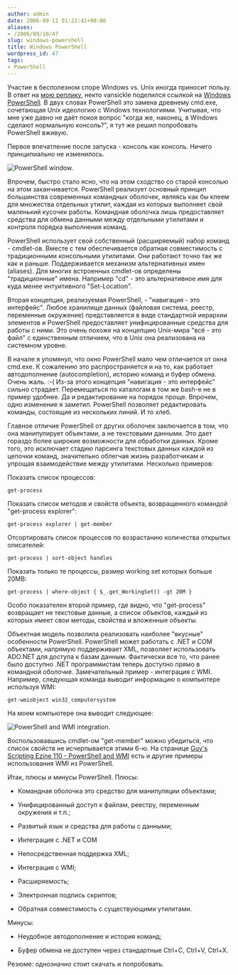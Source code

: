 ```yaml
---
author: admin
date: 2006-09-11 01:21:41+00:00
aliases:
- /2006/09/10/47
slug: windows-powershell
title: Windows PowerShell
wordpress_id: 47
tags:
- PowerShell
---
```


Участие в бесполезном споре Windows vs. Unix иногда приносит пользу. В ответ на [мою реплику](http://alenacpp.blogspot.com/2006/09/microsoft-robotics-studio.html#115751778421825463), некто vansickle поделился ссылкой на [Windows PowerShell](http://www.microsoft.com/windowsserver2003/technologies/management/powershell/default.mspx). В двух словах PowerShell это замена древнему cmd.exe, сочетающая Unix идеологию c Windows технологиями. Учитывая, что мне уже давно не даёт покоя вопрос "когда же, наконец, в Windows сделают нормальную консоль?", я тут же решил попробовать PowerShell вживую.

Первое впечатление после запуска - консоль как консоль. Ничего принципиально не изменилось.

![PowerShell window.](/2006/09/powershell_window.png)

Впрочем, быстро стало ясно, что на этом сходство со старой консолью на этом заканчивается. PowerShell реализует основный принцип большинства современных командных оболочек, являясь как бы клеем для множества отдельных утилит, каждая из которых выполняет свой маленький кусочек работы. Командная оболочка лишь предоставляет средства для обмена данными между отдельными утилитами и контроля порядка выполнения команд.

PowerShell использует свой собственный (расширяемый) набор команд - cmdlet-ов. Вместе с тем обеспечивается обратная совместимость с традиционными консольными утилитами. Они работают точно так же как и раньше. Поддерживается механизм альтернативных имен (aliases). Для многих встроенных cmdlet-ов определены "традиционные" имена. Например "cd" - это альтернативное имя для куда менее интуитивного "Set-Location".

Вторая концепция, реализуемая PowerShell, - "навигация - это интерфейс". Любое хранилище данных (файловая система, реестр, переменные окружение) представляется в виде стандартной иерархии элементов и PowerShell предоставляет унифицированные средства для работы с ними. Это очень похоже на концепцию Unix-мира "всё - это файл" с единственным отличием, что в Unix она реализована на системном уровне.

В начале я упомянул, что окно PowerShell мало чем отличается от окна cmd.exe. К сожалению это распространяется и на то, как работает автодополнение (autocompletion), историю команд и буфер обмена. Очень жаль. :-( Из-за этого концепция "навигация - это интерфейс" сильно страдает. Перемещаться по каталогам в том же bash-е не в пример удобнее. Да и редактирование на порядок проще. Впрочем, одно изменение я заметил. PowerShell позволяет редактировать команды, состоящие из нескольких линий. И то хлеб.

Главное отличие PowerShell от других оболочек заключается в том, что она манипулирует объектами, а не текстовыми данными. Это дает гораздо более широкие возможности для обработки данных. Кроме того, это исключает стадию парсинга текстовых данных каждой из цепочки команд, значительно облегчая жизнь разработчикам и упрощая взаимодействие между утилитами. Несколько примеров:

Показать список процессов: 

`get-process`

Показать список методов и свойств объекта, возвращенного командой "get-process explorer": 

`get-process explorer | get-member`

Отсортировать список процессов по возрастанию количества открытых описателей:

`get-process | sort-object handles`

Показать только те процессы, размер working set которых больше 20MB:

`get-process | where-object { $_.get_WorkingSet() -gt 20M }`

Особо показателен второй пример, где видно, что "get-process" возвращает не текстовые данные, а список объектов, каждый из которых имеет свои методы, свойства и вложенные объекты. 

Объектная модель позволила реализовать наиболее "вкусные" особенности PowerShell. PowerShell может работать с .NET и COM объектами, напрямую поддерживает XML, позволяет использовать ADO.NET для доступа к базам данным. Фактически все то, что ранее было доступно .NET программистам теперь доступно прямо в командной оболочке. Замечательный пример - интеграция с WMI. Например, следующая команда выводит информацию о компьютере используя WMI:

`get-wmiobject win32_computersystem`

На моем компьютере она выводит следующее:

![PowerShell and WMI integration.](/2006/09/powershell_wmi.png)

Воспользовавшись cmdlet-ом "get-member" можно убедиться, что список свойств не исчерпывается этими 6-ю. На странице [Guy's Scripting Ezine 110 - PowerShell and WMI](http://www.computerperformance.co.uk/ezine/ezine110.htm) есть и другие примеры использования WMI из PowerShell.

Итак, плюсы и минусы PowerShell. Плюсы:

  * Командная оболочка это средство для манипуляции объектами;

  * Унифицированный доступ к файлам, реестру, переменным окружения и т.п.;

  * Развитый язык и средства для работы с данными;

  * Интеграция с .NET и COM

  * Непосредственная поддержка XML;

  * Интеграция с WMI;

  * Расширяемость;

  * Электронная подпись скриптов;

  * Обратная совместимость с существующими утилитами.

Минусы:

  * Неудобное автодополнение и история команд;

  * Буфер обмена не доступен через стандартные Ctrl+C, Ctrl+V, Ctrl+X.

Резюме: однозначно стоит скачать и попробовать.
